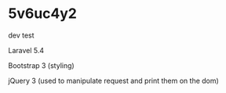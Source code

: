 # 5v6uc4y2
dev test

Laravel 5.4 

Bootstrap 3
(styling)

jQuery 3
(used to manipulate request and print them on the dom)
